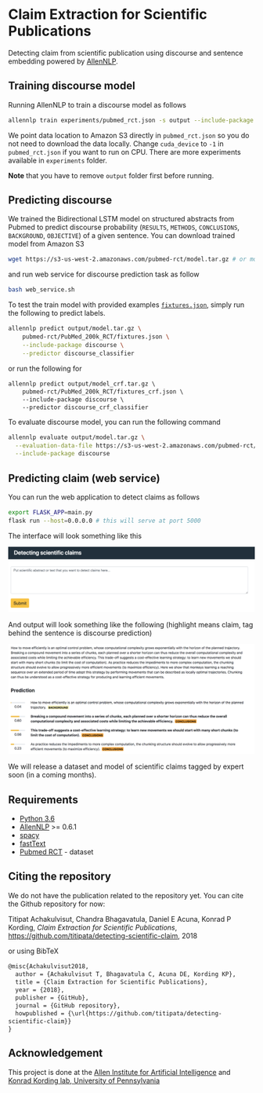 # Claim Extraction for Scientific Publications

Detecting claim from scientific publication using discourse and sentence embedding 
powered by [AllenNLP](https://github.com/allenai/allennlp).


## Training discourse model

Running AllenNLP to train a discourse model as follows

```bash
allennlp train experiments/pubmed_rct.json -s output --include-package discourse
```

We point data location to Amazon S3 directly in `pubmed_rct.json`
so you do not need to download the data locally. Change `cuda_device` to `-1` in `pubmed_rct.json`
if you want to run on CPU. There are more experiments available in `experiments` folder.

**Note** that you have to remove `output` folder first before running.


## Predicting discourse

We trained the Bidirectional LSTM model on structured abstracts from Pubmed to predict
discourse probability (`RESULTS`, `METHODS`, `CONCLUSIONS`, `BACKGROUND`, `OBJECTIVE`)
of a given sentence. You can download trained model from Amazon S3

```bash
wget https://s3-us-west-2.amazonaws.com/pubmed-rct/model.tar.gz # or model_crf.tar.gz for pretrained model with CRF layer
```

and run web service for discourse prediction task as follow

```bash
bash web_service.sh
```

To test the train model with provided examples [`fixtures.json`](pubmed-rct/PubMed_200k_RCT/fixtures.json),
simply run the following to predict labels.

```bash
allennlp predict output/model.tar.gz \
    pubmed-rct/PubMed_200k_RCT/fixtures.json \
    --include-package discourse \
    --predictor discourse_classifier
```

or run the following for 

```
allennlp predict output/model_crf.tar.gz \
    pubmed-rct/PubMed_200k_RCT/fixtures_crf.json \
    --include-package discourse \
    --predictor discourse_crf_classifier
```

To evaluate discourse model, you can run the following command

```bash
allennlp evaluate output/model.tar.gz \
  --evaluation-data-file https://s3-us-west-2.amazonaws.com/pubmed-rct/test.json \
  --include-package discourse
```


## Predicting claim (web service)

You can run the web application to detect claims as follows

```bash
export FLASK_APP=main.py
flask run --host=0.0.0.0 # this will serve at port 5000
```

The interface will look something like this

<p float="left">
  <img src="static/interface.png" width="600" />
</p>

And output will look something like the following (highlight means claim,
  tag behind the sentence is discourse prediction)

<p float="left">
  <img src="static/output.png" width="600" />
</p>


We will release a dataset and model of scientific claims tagged by expert soon
(in a coming months).


## Requirements

- [Python 3.6](https://www.python.org/downloads/release/python-360/)
- [AllenNLP](https://github.com/allenai/allennlp) >= 0.6.1
- [spacy](https://github.com/explosion/spaCy)
- [fastText](https://github.com/facebookresearch/fastText)
- [Pubmed RCT](https://github.com/Franck-Dernoncourt/pubmed-rct) - dataset


## Citing the repository

We do not have the publication related to the repository yet. You can cite the
Github repository for now:


Titipat Achakulvisut, Chandra Bhagavatula, Daniel E Acuna, Konrad P Kording, _Claim Extraction for Scientific Publications_,
https://github.com/titipata/detecting-scientific-claim, 2018

or using BibTeX

```
@misc{Achakulvisut2018,
  author = {Achakulvisut T, Bhagavatula C, Acuna DE, Kording KP},
  title = {Claim Extraction for Scientific Publications},
  year = {2018},
  publisher = {GitHub},
  journal = {GitHub repository},
  howpublished = {\url{https://github.com/titipata/detecting-scientific-claim}}
}
```

## Acknowledgement

This project is done at the [Allen Institute for Artificial Intelligence](https://allenai.org/)
and [Konrad Kording lab, University of Pennsylvania](http://kordinglab.com/)
